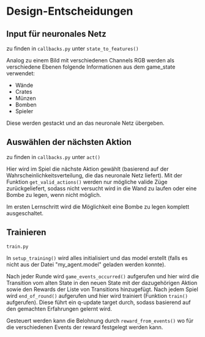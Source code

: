 # Design-Entscheidungen

## Input für neuronales Netz
zu finden in ```callbacks.py``` unter ```state_to_features()```

Analog zu einem Bild mit verschiedenen Channels RGB werden als verschiedene Ebenen folgende Informationen aus dem game_state verwendet:
- Wände
- Crates
- Münzen
- Bomben
- Spieler

Diese werden gestackt und an das neuronale Netz übergeben.

## Auswählen der nächsten Aktion
zu finden in ```callbacks.py``` unter ```act()```

Hier wird im Spiel die nächste Aktion gewählt (basierend auf der Wahrscheinlichkeitsverteilung, die das neuronale Netz liefert).
Mit der Funktion ```get_valid_actions()``` werden nur mögliche valide Züge zurückgeliefert, sodass nicht versucht wird in die Wand zu laufen oder eine Bombe zu legen, wenn nicht möglich.

Im ersten Lernschritt wird die Möglichkeit eine Bombe zu legen komplett ausgeschaltet.

## Trainieren
```train.py```

In ```setup_training()``` wird alles initialisiert und das model erstellt (falls es nicht aus der Datei "my_agent.model" geladen werden konnte).

Nach jeder Runde wird ```game_events_occurred()``` aufgerufen und hier wird die Transition vom alten State in den neuen State mit der dazugehörigen Aktion sowie den Rewards der Liste von Transitions hinzugefügt.
Nach jedem Spiel wird ```end_of_round()``` aufgerufen und hier wird trainiert (Funktion ```train()``` aufgerufen).
Diese führt ein q-update target durch, sodass basierend auf den gemachten Erfahrungen gelernt wird.


Gesteuert werden kann die Belohnung durch ```reward_from_events()``` wo für die verschiedenen Events der reward festgelegt werden kann.
